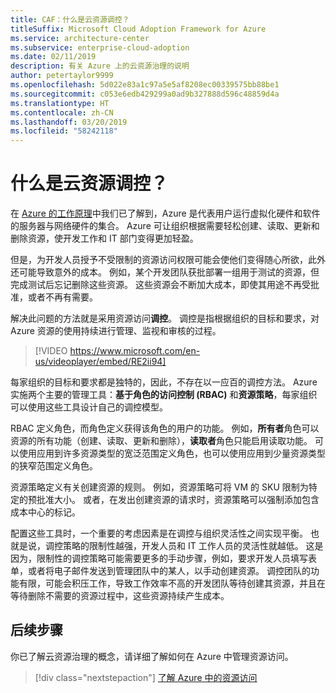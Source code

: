 ```yaml
---
title: CAF：什么是云资源调控？
titleSuffix: Microsoft Cloud Adoption Framework for Azure
ms.service: architecture-center
ms.subservice: enterprise-cloud-adoption
ms.date: 02/11/2019
description: 有关 Azure 上的云资源治理的说明
author: petertaylor9999
ms.openlocfilehash: 5d022e83a1c97a5e5af8208ec00339575bb88be1
ms.sourcegitcommit: c053e6edb429299a0ad9b327888d596c48859d4a
ms.translationtype: HT
ms.contentlocale: zh-CN
ms.lasthandoff: 03/20/2019
ms.locfileid: "58242118"
---
```

<!-- markdownlint-disable MD026 -->

# <a name="what-is-cloud-resource-governance"></a>什么是云资源调控？

在 [Azure 的工作原理](what-is-azure.md)中我们已了解到，Azure 是代表用户运行虚拟化硬件和软件的服务器与网络硬件的集合。 Azure 可让组织根据需要轻松创建、读取、更新和删除资源，使开发工作和 IT 部门变得更加轻盈。

但是，为开发人员授予不受限制的资源访问权限可能会使他们变得随心所欲，此外还可能导致意外的成本。 例如，某个开发团队获批部署一组用于测试的资源，但完成测试后忘记删除这些资源。 这些资源会不断加大成本，即使其用途不再受批准，或者不再有需要。

解决此问题的方法就是采用资源访问**调控**。 调控是指根据组织的目标和要求，对 Azure 资源的使用持续进行管理、监视和审核的过程。

<!-- markdownlint-disable MD034 -->

> [!VIDEO https://www.microsoft.com/en-us/videoplayer/embed/RE2ii94]

<!-- markdownlint-enable MD034 -->

每家组织的目标和要求都是独特的，因此，不存在以一应百的调控方法。 Azure 实施两个主要的管理工具：**基于角色的访问控制 (RBAC)** 和**资源策略**，每家组织可以使用这些工具设计自己的调控模型。

RBAC 定义角色，而角色定义获得该角色的用户的功能。 例如，**所有者**角色可以资源的所有功能（创建、读取、更新和删除），**读取者**角色只能启用读取功能。 可以使用应用到许多资源类型的宽泛范围定义角色，也可以使用应用到少量资源类型的狭窄范围定义角色。

资源策略定义有关创建资源的规则。 例如，资源策略可将 VM 的 SKU 限制为特定的预批准大小。 或者，在发出创建资源的请求时，资源策略可以强制添加包含成本中心的标记。

配置这些工具时，一个重要的考虑因素是在调控与组织灵活性之间实现平衡。 也就是说，调控策略的限制性越强，开发人员和 IT 工作人员的灵活性就越低。 这是因为，限制性的调控策略可能需要更多的手动步骤，例如，要求开发人员填写表单，或者将电子邮件发送到管理团队中的某人，以手动创建资源。 调控团队的功能有限，可能会积压工作，导致工作效率不高的开发团队等待创建其资源，并且在等待删除不需要的资源过程中，这些资源持续产生成本。

## <a name="next-steps"></a>后续步骤

你已了解云资源治理的概念，请详细了解如何在 Azure 中管理资源访问。

> [!div class="nextstepaction"]
> [了解 Azure 中的资源访问](azure-resource-access.md)
